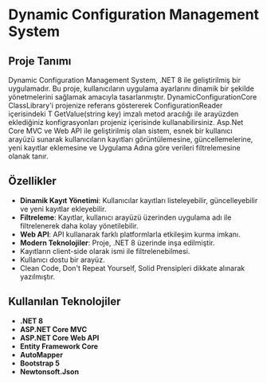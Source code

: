 # Dynamic Configuration Management System

## Proje Tanımı
Dynamic Configuration Management System, .NET 8 ile geliştirilmiş bir uygulamadır. Bu proje, kullanıcıların uygulama ayarlarını dinamik bir şekilde yönetmelerini sağlamak amacıyla tasarlanmıştır.
DynamicConfigurationCore ClassLibrary'i projenize referans göstererek ConfigurationReader içerisindeki T GetValue<T>(string key) imzalı metod aracılığı ile arayüzden eklediğiniz konfigrasyonları projeniz içerisinde kullanabilirsiniz.
Asp.Net Core MVC ve Web API ile geliştirilmiş olan sistem, esnek bir kullanıcı arayüzü sunarak kullanıcıların kayıtları görüntülemesine, güncellemelerine, yeni kayıtlar eklemesine ve Uygulama Adına göre verileri filtrelemesine olanak tanır.

## Özellikler
- **Dinamik Kayıt Yönetimi**: Kullanıcılar kayıtları listeleyebilir, güncelleyebilir ve yeni kayıtlar ekleyebilir.
- **Filtreleme**: Kayıtlar, kullanıcı arayüzü üzerinden uygulama adı ile filtrelenerek daha kolay yönetilebilir.
- **Web API**: API kullanarak farklı platformlarla etkileşim kurma imkanı.
- **Modern Teknolojiler**: Proje, .NET 8 üzerinde inşa edilmiştir.
-  Kayıtların client-side olarak ismi ile filtrelenebilmesi.
- Kullanıcı dostu bir arayüz.
- Clean Code, Don't Repeat Yourself, Solid Prensipleri dikkate alınarak yazılmıştır.

## Kullanılan Teknolojiler
- **.NET 8**
- **ASP.NET Core MVC**
- **ASP.NET Core Web API**
- **Entity Framework Core**
- **AutoMapper**
- **Bootstrap 5**
- **Newtonsoft.Json**



